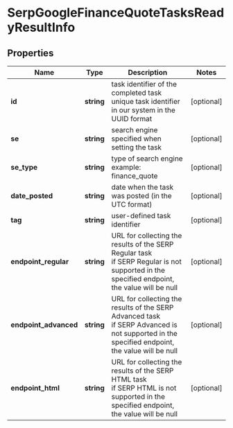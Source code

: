 # SerpGoogleFinanceQuoteTasksReadyResultInfo

## Properties

| Name | Type | Description | Notes |
|------------ | ------------- | ------------- | -------------|
**id** | **string** | task identifier of the completed task<br>unique task identifier in our system in the UUID format |[optional]|
**se** | **string** | search engine specified when setting the task |[optional]|
**se_type** | **string** | type of search engine<br>example: finance_quote |[optional]|
**date_posted** | **string** | date when the task was posted (in the UTC format) |[optional]|
**tag** | **string** | user-defined task identifier |[optional]|
**endpoint_regular** | **string** | URL for collecting the results of the SERP Regular task<br>if SERP Regular is not supported in the specified endpoint, the value will be null |[optional]|
**endpoint_advanced** | **string** | URL for collecting the results of the SERP Advanced task<br>if SERP Advanced is not supported in the specified endpoint, the value will be null |[optional]|
**endpoint_html** | **string** | URL for collecting the results of the SERP HTML task<br>if SERP HTML is not supported in the specified endpoint, the value will be null |[optional]|